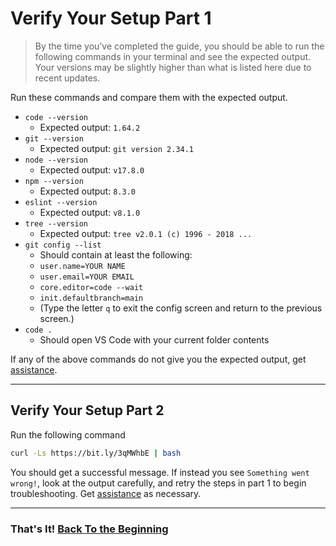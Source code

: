 # Verify Your Setup Part 1

> By the time you’ve completed the guide, you should be able to run the following commands in your terminal and see the expected output. Your versions may be slightly higher than what is listed here due to recent updates.

Run these commands and compare them with the expected output.

- `code --version`
  - Expected output: `1.64.2`
- `git --version`
  - Expected output: `git version 2.34.1`
- `node --version`
  - Expected output: `v17.8.0`
- `npm --version`
  - Expected output: `8.3.0`
- `eslint --version`
  - Expected output: `v8.1.0`
- `tree --version`
  - Expected output: `tree v2.0.1 (c) 1996 - 2018 ...`
- `git config --list`
  - Should contain at least the following:
  - `user.name=YOUR NAME`
  - `user.email=YOUR EMAIL`
  - `core.editor=code --wait`
  - `init.defaultbranch=main`
  - (Type the letter `q` to exit the config screen and return to the previous screen.)
- `code .`
  - Should open VS Code with your current folder contents

If any of the above commands do not give you the expected output, get [assistance](../../error/error.md).

---

## Verify Your Setup Part 2

Run the following command

```bash
curl -Ls https://bit.ly/3qMWhbE | bash
```

You should get a successful message. If instead you see `Something went wrong!`, look at the output carefully, and retry the steps in part 1 to begin troubleshooting. Get [assistance](../../error/error.md) as necessary.

---

### That's It! [Back To the Beginning](../../README.md)
